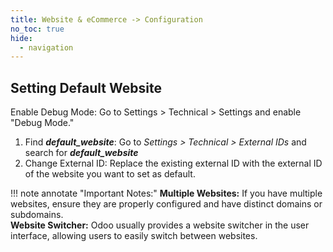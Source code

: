 ```yaml
---
title: Website & eCommerce -> Configuration
no_toc: true
hide:
  - navigation
---
```




## Setting Default Website

Enable Debug Mode: Go to Settings > Technical > Settings and enable "Debug Mode."

1. Find **_default_website_**: Go to *Settings > Technical > External IDs* and search for _**default_website**_  
2. Change External ID: Replace the existing external ID with the external ID of the website you want to set as default.

!!! note annotate "Important Notes:"
    **Multiple Websites:** If you have multiple websites, ensure they are properly configured and have distinct domains or subdomains.
    <br />
    **Website Switcher:** Odoo usually provides a website switcher in the user interface, allowing users to easily switch between websites.   


